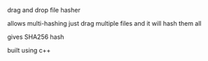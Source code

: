 drag and drop file hasher 

allows multi-hashing just drag multiple files and it will hash them all

gives SHA256 hash

built using c++
